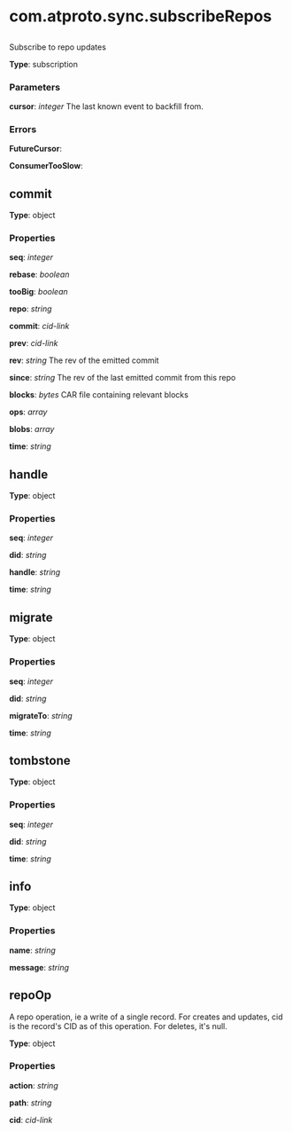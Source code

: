 # com.atproto.sync.subscribeRepos
## 

Subscribe to repo updates

**Type**: subscription

### Parameters

**cursor**: *integer*
The last known event to backfill from.

### Errors

**FutureCursor**: 

**ConsumerTooSlow**: 

## commit

**Type**: object

### Properties

**seq**: *integer*


**rebase**: *boolean*


**tooBig**: *boolean*


**repo**: *string*


**commit**: *cid-link*


**prev**: *cid-link*


**rev**: *string*
The rev of the emitted commit

**since**: *string*
The rev of the last emitted commit from this repo

**blocks**: *bytes*
CAR file containing relevant blocks

**ops**: *array*


**blobs**: *array*


**time**: *string*


## handle

**Type**: object

### Properties

**seq**: *integer*


**did**: *string*


**handle**: *string*


**time**: *string*


## migrate

**Type**: object

### Properties

**seq**: *integer*


**did**: *string*


**migrateTo**: *string*


**time**: *string*


## tombstone

**Type**: object

### Properties

**seq**: *integer*


**did**: *string*


**time**: *string*


## info

**Type**: object

### Properties

**name**: *string*


**message**: *string*


## repoOp

A repo operation, ie a write of a single record. For creates and updates, cid is the record's CID as of this operation. For deletes, it's null.

**Type**: object

### Properties

**action**: *string*


**path**: *string*


**cid**: *cid-link*



